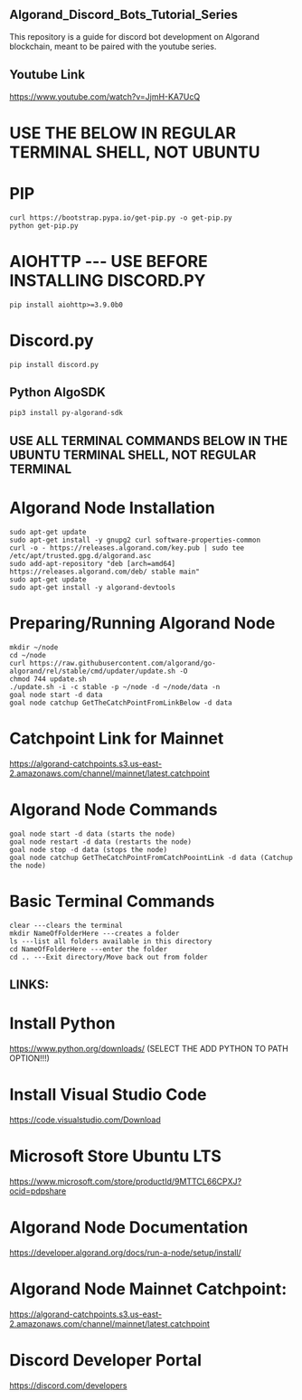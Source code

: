 ## Algorand_Discord_Bots_Tutorial_Series

This repository is a guide for discord bot development on Algorand blockchain, meant to be paired with the youtube series.

## Youtube Link
https://www.youtube.com/watch?v=JjmH-KA7UcQ



# USE THE BELOW IN REGULAR TERMINAL SHELL, NOT UBUNTU
# PIP
```
curl https://bootstrap.pypa.io/get-pip.py -o get-pip.py
python get-pip.py
```

# AIOHTTP --- USE BEFORE INSTALLING DISCORD.PY
```
pip install aiohttp>=3.9.0b0
```

# Discord.py
```
pip install discord.py
```

## Python AlgoSDK
```
pip3 install py-algorand-sdk
```




## USE ALL TERMINAL COMMANDS BELOW IN THE UBUNTU TERMINAL SHELL, NOT REGULAR TERMINAL



# Algorand Node Installation
```
sudo apt-get update
sudo apt-get install -y gnupg2 curl software-properties-common
curl -o - https://releases.algorand.com/key.pub | sudo tee /etc/apt/trusted.gpg.d/algorand.asc
sudo add-apt-repository "deb [arch=amd64] https://releases.algorand.com/deb/ stable main"
sudo apt-get update
sudo apt-get install -y algorand-devtools
```

# Preparing/Running Algorand Node
```
mkdir ~/node
cd ~/node
curl https://raw.githubusercontent.com/algorand/go-algorand/rel/stable/cmd/updater/update.sh -O
chmod 744 update.sh
./update.sh -i -c stable -p ~/node -d ~/node/data -n
goal node start -d data 
goal node catchup GetTheCatchPointFromLinkBelow -d data
```

# Catchpoint Link for Mainnet
https://algorand-catchpoints.s3.us-east-2.amazonaws.com/channel/mainnet/latest.catchpoint

# Algorand Node Commands
```
goal node start -d data (starts the node)
goal node restart -d data (restarts the node)
goal node stop -d data (stops the node)
goal node catchup GetTheCatchPointFromCatchPoointLink -d data (Catchup the node)
```

# Basic Terminal Commands
```
clear ---clears the terminal
mkdir NameOfFolderHere ---creates a folder
ls ---list all folders available in this directory
cd NameOfFolderHere ---enter the folder
cd .. ---Exit directory/Move back out from folder
```

## LINKS:

# Install Python
https://www.python.org/downloads/
(SELECT THE ADD PYTHON TO PATH OPTION!!!)

# Install Visual Studio Code
https://code.visualstudio.com/Download

# Microsoft Store Ubuntu LTS
https://www.microsoft.com/store/productId/9MTTCL66CPXJ?ocid=pdpshare

# Algorand Node Documentation
https://developer.algorand.org/docs/run-a-node/setup/install/

# Algorand Node Mainnet Catchpoint:
https://algorand-catchpoints.s3.us-east-2.amazonaws.com/channel/mainnet/latest.catchpoint

# Discord Developer Portal
https://discord.com/developers


